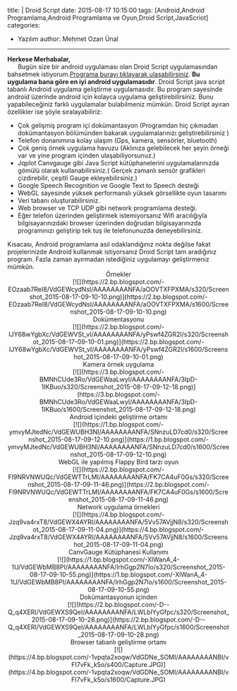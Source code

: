 title: |
	Droid Script
date: 2015-08-17 10:15:00
tags: [Android,Android Programlama,Android Programlama ve Oyun,Droid Script,JavaScriot]
categories:
  - Yazılım
author: Mehmet Ozan Ünal
---

**Herkese Merhabalar,**  
      Bugün size bir android uygulaması olan Droid Script uygulamasından bahsetmek istiyorum.[Programa burayı tıklayarak ulaşabilirsiniz](https://play.google.com/store/apps/details?id=com.smartphoneremote.androidscriptfree). **Bu uygulama bana göre en iyi android uygulamasıdır**. Droid Script java script tabanlı Android uygulama geliştirme uygulamasıdır. Bu program sayesinde android üzerinde android için kolayca uygulama geliştirebilirsiniz. Bunu yapabileceğiniz farklı uygulamalar bulabilmeniz mümkün. Droid Script ayıran özellikler ise şöyle sıralayabiliriz:  

<!-- more -->  

*   Çok gelişmiş program içi dokümantasyon (Programdan hiç çıkmadan dokümantasyon bölümünden bakarak uygulamalarınızı geliştirebilirsiniz )
*   Telefon donanımına kolay ulaşım (Gps, kamera, sensörler, bluetooth)
*   Çok geniş örnek uygulama havuzu (Aklınıza gelebilecek her şeyin örneği var ve yine program içinden ulaşabiliyorsunuz.)
*   Jqplot Canvgauge gibi Java Script kütüphanelerini uygulamalarınızda gömülü olarak kullanabilirsiniz.( Gerçek zamanlı sensör grafikleri çizdirebilir, çeşitli Gauge ekleyebilirsiniz.)
*   Google Speech Recognition ve Google Text to Speech desteği
*   WebGL sayesinde yüksek performanslı yüksek görsellikte oyun tasarımı
*   Veri tabanı oluşturabilirsiniz.
*   Web browser ve TCP UDP gibi network programlama desteği.
*   Eğer telefon üzerinden geliştirmek istemiyorsanız Wifi aracılığıyla bilgisayarınızdaki browser üzerinden doğrudan bilgisayarınızda programınızı geliştirip tek tuş ile telefonunuzda deneyebilirsiniz.

<div>Kısacası, Android programlama asıl odaklandığınız nokta değilse fakat projelerinizde Android kullanmak istiyorsanız Droid Script tam aradığınız program. Fazla zaman ayırmadan istediğiniz uygulamayı geliştirmeniz mümkün.</div>

<div>

<div style="text-align: center;">Örnekler</div>

<div class="separator" style="clear: both; text-align: center;">[![](https://2.bp.blogspot.com/-EOzaab7ReI8/VdGEWcydNsI/AAAAAAAANFA/aOOVTXFPXMA/s320/Screenshot_2015-08-17-09-10-10.png)](https://2.bp.blogspot.com/-EOzaab7ReI8/VdGEWcydNsI/AAAAAAAANFA/aOOVTXFPXMA/s1600/Screenshot_2015-08-17-09-10-10.png)</div>

<div class="separator" style="clear: both; text-align: center;">Dokümentasyonu</div>

<div class="separator" style="clear: both; text-align: center;">[![](https://2.bp.blogspot.com/-IJY68wYgbXc/VdGEWVSt_vI/AAAAAAAANFA/yPswf4ZGR2I/s320/Screenshot_2015-08-17-09-10-01.png)](https://2.bp.blogspot.com/-IJY68wYgbXc/VdGEWVSt_vI/AAAAAAAANFA/yPswf4ZGR2I/s1600/Screenshot_2015-08-17-09-10-01.png)</div>

<div class="separator" style="clear: both; text-align: center;">Kamera örnek uygulama</div>

<div class="separator" style="clear: both; text-align: center;">[![](https://3.bp.blogspot.com/-BMNhCUde3Ro/VdGEWaaLwyI/AAAAAAAANFA/3IpD-1IKBuo/s320/Screenshot_2015-08-17-09-12-18.png)](https://3.bp.blogspot.com/-BMNhCUde3Ro/VdGEWaaLwyI/AAAAAAAANFA/3IpD-1IKBuo/s1600/Screenshot_2015-08-17-09-12-18.png)</div>

<div class="separator" style="clear: both; text-align: center;">Android içindeki geliştirme ortamı</div>

<div class="separator" style="clear: both; text-align: center;">[![](https://1.bp.blogspot.com/-ymvyMJtedNc/VdGEWUBH3NI/AAAAAAAANFA/SNnzuLD7cd0/s320/Screenshot_2015-08-17-09-12-10.png)](https://1.bp.blogspot.com/-ymvyMJtedNc/VdGEWUBH3NI/AAAAAAAANFA/SNnzuLD7cd0/s1600/Screenshot_2015-08-17-09-12-10.png)</div>

<div class="separator" style="clear: both; text-align: center;">WebGL ile yapılmış Flappy Bird tarzı oyun</div>

<div class="separator" style="clear: both; text-align: center;">[![](https://2.bp.blogspot.com/-Fl9NRVNWUQc/VdGEWTTrLMI/AAAAAAAANFA/FK7CA4uF0Gs/s320/Screenshot_2015-08-17-09-11-46.png)](https://2.bp.blogspot.com/-Fl9NRVNWUQc/VdGEWTTrLMI/AAAAAAAANFA/FK7CA4uF0Gs/s1600/Screenshot_2015-08-17-09-11-46.png)</div>

<div class="separator" style="clear: both; text-align: center;">Network uygulama örnekleri</div>

<div class="separator" style="clear: both; text-align: center;">[![](https://4.bp.blogspot.com/-Jzq9va4rxT8/VdGEWX4AYRI/AAAAAAAANFA/5Vv57AVjjN8/s320/Screenshot_2015-08-17-09-11-04.png)](https://4.bp.blogspot.com/-Jzq9va4rxT8/VdGEWX4AYRI/AAAAAAAANFA/5Vv57AVjjN8/s1600/Screenshot_2015-08-17-09-11-04.png)</div>

<div class="separator" style="clear: both; text-align: center;">CanvGauge Kütüphanesi Kullanımı</div>

<div class="separator" style="clear: both; text-align: center;">[![](https://1.bp.blogspot.com/-XlWanA_4-1U/VdGEWbMB8PI/AAAAAAAANFA/lrhGgp2N7Io/s320/Screenshot_2015-08-17-09-10-55.png)](https://1.bp.blogspot.com/-XlWanA_4-1U/VdGEWbMB8PI/AAAAAAAANFA/lrhGgp2N7Io/s1600/Screenshot_2015-08-17-09-10-55.png)</div>

<div class="separator" style="clear: both; text-align: center;">Dokümantasyonun içinden</div>

<div class="separator" style="clear: both; text-align: center;">[![](https://2.bp.blogspot.com/-D--Q_q4XERI/VdGEWXS9QeI/AAAAAAAANFA/LWLblYyGfpc/s320/Screenshot_2015-08-17-09-10-28.png)](https://2.bp.blogspot.com/-D--Q_q4XERI/VdGEWXS9QeI/AAAAAAAANFA/LWLblYyGfpc/s1600/Screenshot_2015-08-17-09-10-28.png)</div>

</div>

<div style="text-align: center;">Browser tabanlı geliştirme ortamı</div>

<div class="separator" style="clear: both; text-align: center;">[![](https://4.bp.blogspot.com/-1vpqta2xoqw/VdGDNe_SOMI/AAAAAAAANBI/vFI7vFk_k5o/s400/Capture.JPG)](https://4.bp.blogspot.com/-1vpqta2xoqw/VdGDNe_SOMI/AAAAAAAANBI/vFI7vFk_k5o/s1600/Capture.JPG)</div>